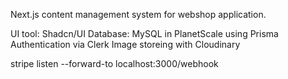 Next.js content management system for webshop application.

UI tool: Shadcn/UI
Database: MySQL in PlanetScale using Prisma
Authentication via Clerk
Image storeing with Cloudinary

stripe listen --forward-to localhost:3000/webhook
